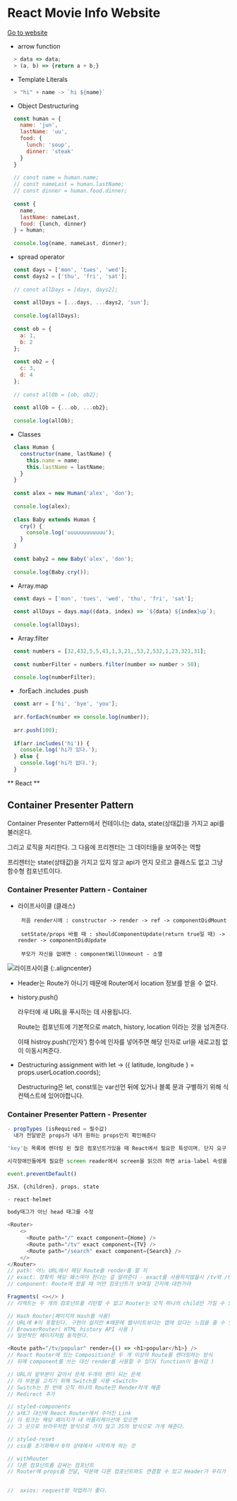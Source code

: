 # React Movie Info Website

[Go to website](https://euijunh.github.io/react-movie-web/)

- arrow function
```javascript
  > data => data;
  > (a, b) => {return a + b;}
```
- Template Literals
```javascript
  > "hi" + name -> `hi ${name}`
```

- Object Destructuring
```javascript
  const human = {
    name: 'jun',
    lastName: 'uu',
    food: {
      lunch: 'soup',
      dinner: 'steak'
    }
  }
  
  // const name = human.name;
  // const nameLast = human.lastName;
  // const dinner = human.food.dinner;
  
  const {
    name, 
    lastName: nameLast,
    food: {lunch, dinner}
  } = human;
  
  console.log(name, nameLast, dinner);
```

- spread operator
```javascript
  const days = ['mon', 'tues', 'wed'];
  const days2 = ['thu', 'fri', 'sat'];
  
  // const allDays = [days, days2];
  
  const allDays = [...days, ...days2, 'sun'];
  
  console.log(allDays);
  
  const ob = {
    a: 1,
    b: 2
  };
  
  const ob2 = {
    c: 3,
    d: 4
  };
  
  // const allOb = {ob, ob2};
  
  const allOb = {...ob, ...ob2};
  
  console.log(allOb);
```

- Classes
```javascript
  class Human {
    constructor(name, lastName) {
      this.name = name;
      this.lastName = lastName;
    }
  }
  
  const alex = new Human('alex', 'don');
  
  console.log(alex);
  
  class Baby extends Human {
    cry() {
      console.log('uuuuuuuuuuuu');
    }
  }
  
  const baby2 = new Baby('alex', 'don');
  
  console.log(Baby.cry());
```

- Array.map
```javascript
  const days = ['mon', 'tues', 'wed', 'thu', 'fri', 'sat'];
  
  const allDays = days.map((data, index) => `${data} ${index}up`);
  
  console.log(allDays);
```

- Array.filter
```javascript
  const numbers = [32,432,5,5,43,1,3,21,,53,2,532,1,23,321,31];
  
  const numberFilter = numbers.filter(number => number > 50);
  
  console.log(numberFilter);
```

- .forEach .includes .push
```javascript
  const arr = ['hi', 'bye', 'you'];
  
  arr.forEach(number => console.log(number));
  
  arr.push(100);
  
  if(arr.includes('hi')) {
    console.log('hi가 있다.');
  } else {
    console.log('hi가 없다.');
  }
```

** React **
## Container Presenter Pattern
Container Presenter Pattern에서 컨테이너는 data, state(상태값)을 가지고 api를 불러온다.

그리고 로직을 처리한다. 그 다음에 프리젠터는 그 데이터들을 보여주는 역할

프리젠터는 state(상태값)을 가지고 있지 않고 api가 먼지 모르고 클래스도 없고 그냥 함수형 컴포넌트이다.

### Container Presenter Pattern - Container
- 라이프사이클 (클래스)

       처음 render시에 : constructor -> render -> ref -> componentDidMount

       setState/props 바뀔 때 : shouldComponentUpdate(return true일 때) -> render -> componentDidUpdate

       부모가 자신을 없애면 : componentWillUnmount - 소멸
       
 ![라이프사이클](./life-cycle.PNG) {:.aligncenter}

- Header는 Route가 아니기 때문에 Router에서 location 정보를 받을 수 없다.

- history.push()

  라우터에 새 URL을 푸시하는 데 사용됩니다.

  Route는 컴포넌트에 기본적으로 match, history, location 이라는 것을 넘겨준다. 
  
  이때 histroy.push(‘/인자’) 함수에 인자를 넣어주면 해당 인자로 url을 새로고침 없이 이동시켜준다.

- Destructuring assignment with let -> ({ latitude, longitude } = props.userLocation.coords);

    Destructuring은 let, const또는 var선언 뒤에 있거나 블록 문과 구별하기 위해 식 컨텍스트에 있어야합니다.

### Container Presenter Pattern - Presenter
```javascript
- propTypes (isRequired = 필수값)
  내가 전달받은 props가 내가 원하는 props인지 확인해준다

'key'는 목록에 렌더링 된 많은 컴포넌트가있을 때 React에서 필요한 특성이며, 단지 요구 사항이며 표시에 영향을 미치지 않습니다.

시각장애인들에게 필요한 screen reader에서 screen을 읽으려 하면 aria-label 속성을 알려준다.

event.preventDefault()

JSX, {children}, props, state

- react-helmet

body태그가 아닌 head 태그를 수정
```

```javascript
<Router>
    <>
      <Route path="/" exact component={Home} />
      <Route path="/tv" exact component={TV} />
      <Route path="/search" exact component={Search} />
    </>
</Router>
// path: 어느 URL에서 해당 Route를 render를 할 지
// exact: 정확히 해당 패스여야 한다는 걸 알려준다 - exact를 사용하지않을시 /tv와 /tv/popular이 서로 매칭된다.
// component: Route에 왔을 때 어떤 컴포넌트가 보여질 건지에 대한거야

Fragments( <></> )
// 리액트는 두 개의 컴포넌트를 리턴할 수 없고 Router는 오직 하나의 child만 가질 수 있는데 두개 이상 가질 수 있게 하는 방법

// Hash Router(페이지의 Hash를 사용)
// URL에 #이 포함된다. 구현이 쉽지만 #때문에 웹사이트보다는 앱에 있다는 느낌을 줄 수 있다.
// BrowserRouter( HTML history API 사용 )
// 일반적인 페이지처럼 동작한다. 

<Route path="/tv/popular" render={() => <h1>popular</h1>} />
// React Router에 있는 Composition은 두 개 이상의 Route를 랜더링하는 방식
// 뒤에 component를 쓰는 대신 render를 사용할 수 있다( function이 들어감 )

// URL의 앞부분이 같아서 문제 두개의 랜더 되는 문제
// 이 부분을 고치기 위해 Switch를 사용 <Switch>
// Switch는 한 번에 오직 하나의 Route만 Render하게 해줌
// Redirect 추가

// styled-components
// a태그 대신에 React Router에서 주어진 Link
// 이 링크는 해당 페이지가 내 어플리케이션에 있으면
// 그 곳으로 브라우저한 방식으로 가지 않고 JS의 방식으로 가게 해준다.

// styled-reset
// css를 초기화해서 0의 상태에서 시작하게 하는 것

// withRouter
// 다른 컴포넌트를 감싸는 컴포넌트 
// Router에 props를 전달, 덕분에 다른 컴포넌트와도 연결할 수 있고 Header가 우리가 어디 있는지 알 수 있다.


//  axios: request랑 작업하기 좋다.
```
